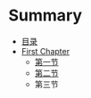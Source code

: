 # Summary

* [目录](README.md)
* [First Chapter](chapter1.md)
   * [第一节](di_yi_jie.md)
   * [第二节](di_er_jie.md)
   * 第三节

